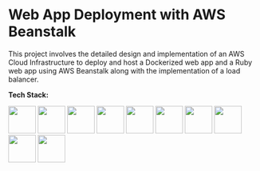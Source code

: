 # Web App Deployment with AWS Beanstalk
This project involves the detailed design and implementation of an AWS Cloud Infrastructure to deploy and host a Dockerized web app and a Ruby web app using AWS Beanstalk along with the implementation of a load balancer.

**Tech Stack:**

<img src = "https://github.com/super-fz/AWS-Beanstalk-Webapps/assets/122122054/86a3c7ba-cb15-4fa8-a856-b7ae15a809c9" height = "55">
<img src = "https://github.com/super-fz/AWS-Beanstalk-Webapps/assets/122122054/a7bed7dd-35da-4d95-aaf3-548756739e65" height = "55">
<img src = "https://github.com/super-fz/AWS-Beanstalk-Webapps/assets/122122054/bf148282-2fa2-4238-af61-f042b68f61be" height = "55">
<img src = "https://github.com/super-fz/AWS-Beanstalk-Webapps/assets/122122054/7f1f9f56-24c8-42fb-8e2a-6dbd4dc2441a" height = "55">
<img src = "https://github.com/super-fz/AWS-Cloud-Infrastructure-For-Coffee-Shop/assets/122122054/58692ad4-b82f-468f-b838-49afee6b4a8c" height = "55">
<img src = "https://github.com/super-fz/AWS-Cloud-Infrastructure-For-Coffee-Shop/assets/122122054/bbab644c-7f43-4de6-846e-7c17eab1773c" height = "55">
<img src = "https://github.com/super-fz/AWS-Beanstalk-Webapps/assets/122122054/dc209a51-b3a0-477e-8825-6ade5a694994" height = "55">
<img src = "https://github.com/super-fz/AWS-Beanstalk-Webapps/assets/122122054/882c1c39-01e5-4c2a-a9c6-772bf2fb6f8d" height = "55">
<img src = "https://github.com/super-fz/AWS-Beanstalk-Webapps/assets/122122054/f14bc914-70a1-4fe3-bfc4-f5f1f3171c5c" height = "55">
<img src = "https://github.com/super-fz/AWS-Beanstalk-Webapps/assets/122122054/491aaf70-5bb3-4429-be4d-1bcb5dedf343" height = "55">
